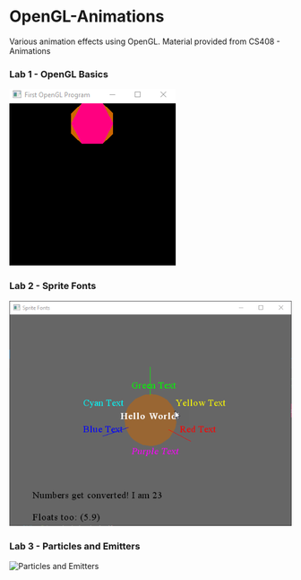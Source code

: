 # OpenGL-Animations
Various animation effects using OpenGL. Material provided from CS408 - Animations 

### Lab 1 - OpenGL Basics
![OpenGL Basics](https://github.com/QuinnBast/OpenGL-Animations/blob/master/SampleGifs/Lab1.gif)

### Lab 2 - Sprite Fonts
![Sprite Fonts](https://github.com/QuinnBast/OpenGL-Animations/blob/master/SampleGifs/Lab2.png)

### Lab 3 - Particles and Emitters
![Particles and Emitters](https://github.com/QuinnBast/OpenGL-Animations/blob/master/SampleGifs/Lab3.gif)
